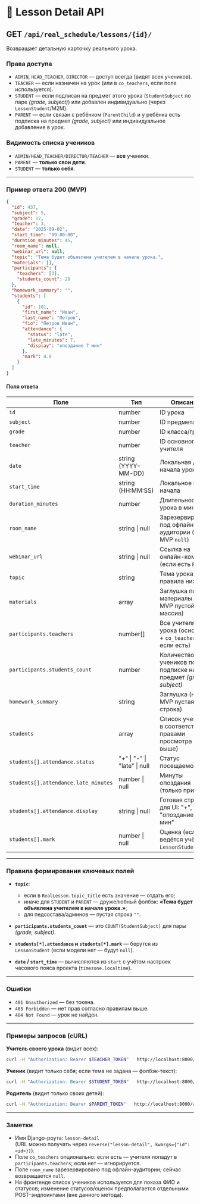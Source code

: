 # 📄 Lesson Detail API

## GET `/api/real_schedule/lessons/{id}/`

Возвращает детальную карточку реального урока.

### Права доступа
- `ADMIN`, `HEAD_TEACHER`, `DIRECTOR` — доступ всегда (видят всех учеников).
- `TEACHER` — если назначен на урок (или в `co_teachers`, если поле используется).
- `STUDENT` — если подписан на предмет этого урока (`StudentSubject` по паре *(grade, subject)*) или добавлен индивидуально (через `LessonStudent`/M2M).
- `PARENT` — если связан с ребёнком (`ParentChild`) и у ребёнка есть подписка на предмет *(grade, subject)* или индивидуальное добавление в урок.

### Видимость списка учеников
- `ADMIN/HEAD_TEACHER/DIRECTOR/TEACHER` — **все** ученики.
- `PARENT` — **только свои дети**.
- `STUDENT` — **только себя**.

---

### Пример ответа 200 (MVP)

```json
{
  "id": 437,
  "subject": 5,
  "grade": 17,
  "teacher": 3,
  "date": "2025-09-02",
  "start_time": "09:00:00",
  "duration_minutes": 45,
  "room_name": null,
  "webinar_url": null,
  "topic": "Тема будет объявлена учителем в начале урока.",
  "materials": [],
  "participants": {
    "teachers": [3],
    "students_count": 28
  },
  "homework_summary": "",
  "students": [
    {
      "id": 101,
      "first_name": "Иван",
      "last_name": "Петров",
      "fio": "Петров Иван",
      "attendance": {
        "status": "late",
        "late_minutes": 7,
        "display": "опоздание 7 мин"
      },
      "mark": 4.0
    }
  ]
}
```

#### Поля ответа

| Поле | Тип | Описание |
|---|---|---|
| `id` | number | ID урока |
| `subject` | number | ID предмета |
| `grade` | number | ID класса/группы |
| `teacher` | number | ID основного учителя |
| `date` | string (YYYY-MM-DD) | Локальная дата начала урока |
| `start_time` | string (HH:MM:SS) | Локальное время начала |
| `duration_minutes` | number | Длительность урока в минутах |
| `room_name` | string \| null | Зарезервировано под офлайн-аудитории (на MVP `null`) |
| `webinar_url` | string \| null | Ссылка на онлайн-комнату (если есть `Room`) |
| `topic` | string | Тема урока (см. правила ниже) |
| `materials` | array | Заглушка под материалы (на MVP пустой массив) |
| `participants.teachers` | number[] | Все учителя урока (основной + `co_teachers`, если есть) |
| `participants.students_count` | number | Количество учеников по подписке на предмет *(grade, subject)* |
| `homework_summary` | string | Заглушка (на MVP пустая строка) |
| `students` | array | Список учеников в соответствии с правами просмотра (см. выше) |
| `students[].attendance.status` | "+" \| "-" \| "late" \| null | Статус посещаемости |
| `students[].attendance.late_minutes` | number \| null | Минуты опоздания (только при `late`) |
| `students[].attendance.display` | string \| null | Готовая строка для UI: "+", "-", "опоздание N мин" |
| `students[].mark` | number \| null | Оценка (если ведётся учётом `LessonStudent`) |

---

### Правила формирования ключевых полей

- **`topic`**:
  - если в `RealLesson.topic_title` есть значение — отдать его;
  - иначе для `STUDENT` и `PARENT` — дружелюбный фолбэк: **«Тема будет объявлена учителем в начале урока.»**;
  - для педсостава/админов — пустая строка `""`.

- **`participants.students_count`** — это `COUNT(StudentSubject)` для пары *(grade, subject)*.

- **`students[*].attendance` и `students[*].mark`** — берутся из `LessonStudent` (если модели нет — будут `null`).

- **`date` / `start_time`** — вычисляются из `start` с учётом настроек часового пояса проекта (`timezone.localtime`).

---

### Ошибки

- `401 Unauthorized` — без токена.
- `403 Forbidden` — нет прав согласно правилам выше.
- `404 Not Found` — урок не найден.

---

### Примеры запросов (cURL)

**Учитель своего урока** (видит всех):
```bash
curl -H "Authorization: Bearer $TEACHER_TOKEN"   http://localhost:8000/api/real_schedule/lessons/437/
```

**Ученик** (видит только себя; если тема не задана — фолбэк-текст):
```bash
curl -H "Authorization: Bearer $STUDENT_TOKEN"   http://localhost:8000/api/real_schedule/lessons/437/
```

**Родитель** (видит только своих детей):
```bash
curl -H "Authorization: Bearer $PARENT_TOKEN"   http://localhost:8000/api/real_schedule/lessons/437/
```

---

### Заметки

- Имя Django-роута: `lesson-detail`  
  (URL можно получать через `reverse("lesson-detail", kwargs={"id": <id>})`).
- Поле `co_teachers` опционально: если есть — учителя попадут в `participants.teachers`; если нет — игнорируется.
- Поле `room_name` зарезервировано под офлайн-аудитории; сейчас возвращается `null`.
- На фронтенде список учеников используется для показа ФИО и статусов; изменение статусов/оценок предполагается отдельными POST-эндпоинтами (вне данного метода).

